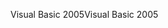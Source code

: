 <span data-ttu-id="71688-101">Visual Basic 2005</span><span class="sxs-lookup"><span data-stu-id="71688-101">Visual Basic 2005</span></span>